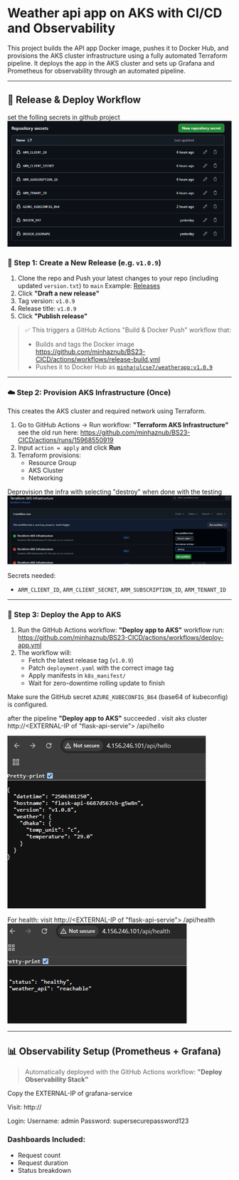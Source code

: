 
# Weather api app on AKS with CI/CD and Observability

This project builds the API app Docker image, pushes it to Docker Hub, and provisions the AKS cluster infrastructure using a fully automated Terraform pipeline. It deploys the app in the AKS cluster and sets up Grafana and Prometheus for observability through an automated pipeline.

---

## 🚀 Release & Deploy Workflow
set the folling secrets in github project 
![alt text]({A65B21E9-E350-40A9-A4D0-97503C3231AF}.png)

### 🔁 Step 1: Create a New Release (e.g. `v1.0.9`)

1. Clone the repo and Push your latest changes to your repo (including updated `version.txt`) to `main`
    Example: [Releases](https://github.com/minhaznub/BS23-CICD/releases)
2. Click **"Draft a new release"**
3. Tag version: `v1.0.9`
4. Release title: `v1.0.9`
5. Click **"Publish release"**

> ✅ This triggers a GitHub Actions "Build & Docker Push" workflow that: 
> - Builds and tags the Docker image
    https://github.com/minhaznub/BS23-CICD/actions/workflows/release-build.yml
> - Pushes it to Docker Hub as [`minhajulcse7/weatherapp:v1.0.9`](https://hub.docker.com/repository/docker/minhajulcse7/weatherapp/tags)

---

### ☁️ Step 2: Provision AKS Infrastructure (Once)

This creates the AKS cluster and required network using Terraform.

1. Go to GitHub Actions → Run workflow: **"Terraform AKS Infrastructure"**
see the old run here: https://github.com/minhaznub/BS23-CICD/actions/runs/15968550919
2. Input `action = apply` and click **Run**
3. Terraform provisions:
   - Resource Group
   - AKS Cluster
   - Networking

Deprovision the infra with selecting "destroy" when done with the testing ![alt text]({713B78EC-DE35-43BC-9EBD-D84592CD27EB}.png)

Secrets needed:
- `ARM_CLIENT_ID`, `ARM_CLIENT_SECRET`, `ARM_SUBSCRIPTION_ID`, `ARM_TENANT_ID`

---

### 🐳 Step 3: Deploy the App to AKS

1. Run the GitHub Actions workflow: **"Deploy app to AKS"**
workflow run: https://github.com/minhaznub/BS23-CICD/actions/workflows/deploy-app.yml
2. The workflow will:
   - Fetch the latest release tag (`v1.0.9`)
   - Patch `deployment.yaml` with the correct image tag
   - Apply manifests in `k8s_manifest/`
   - Wait for zero-downtime rolling update to finish

Make sure the GitHub secret `AZURE_KUBECONFIG_B64` (base64 of kubeconfig) is configured.

after the pipeline **"Deploy app to AKS"** succeeded . 
visit aks cluster http://<EXTERNAL-IP of "flask-api-servie"> /api/hello

![alt text]({6574FE9D-58A3-4456-8DEB-43AE3DA87BF6}.png)

For health: visit
http://<EXTERNAL-IP of "flask-api-servie"> /api/health
![alt text]({23D5D76E-1184-4C4F-B7BD-CDBB97308AB3}.png)

---

## 📊 Observability Setup (Prometheus + Grafana)

> Automatically deployed with the GitHub Actions workflow: **"Deploy Observability Stack"**

Copy the EXTERNAL-IP of grafana-service

Visit: http://<EXTERNAL-IP>

Login:
Username: admin
Password: supersecurepassword123

### Dashboards Included:
- Request count
- Request duration
- Status breakdown


